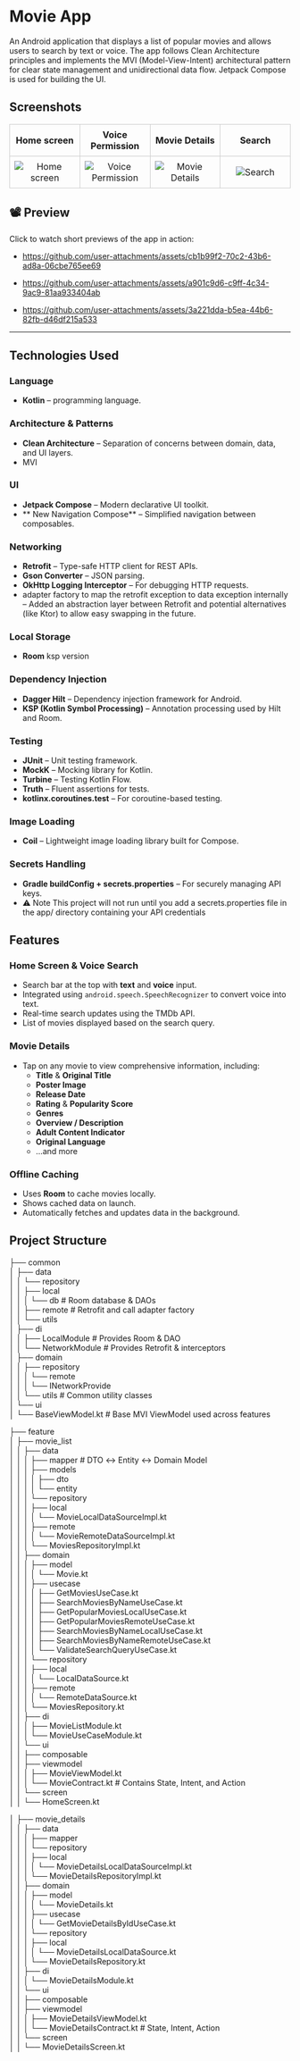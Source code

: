 # Movie App

An Android application that displays a list of popular movies and allows users to search by text or voice. The app follows Clean Architecture principles and implements the MVI (Model-View-Intent) architectural pattern for clear state management and unidirectional data flow. Jetpack Compose is used for building the UI.

## Screenshots

<table style="width: 100%; border-collapse: collapse;"><tbody><tr><th style="width: 25%; text-align: center; border: 1px solid #ccc; padding: 8px;">Home screen </th><th style="width: 25%; text-align: center; border: 1px solid #ccc; padding: 8px;">Voice Permission </th><th style="width: 25%; text-align: center; border: 1px solid #ccc; padding: 8px;">Movie Details</th><th style="width: 25%; text-align: center; border: 1px solid #ccc; padding: 8px;">Search</th></tr><tr><td style="width: 25%; text-align: center; border: 1px solid #ccc; padding: 8px;"><img style="max-width: 100%; height: auto;" alt="Home screen" src="https://github.com/user-attachments/assets/03cf15b5-f305-452b-8187-79b2bdd78a77"></td><td style="width: 25%; text-align: center; border: 1px solid #ccc; padding: 8px;"><img style="max-width: 100%; height: auto;" alt="Voice Permission" src="https://github.com/user-attachments/assets/5774575c-fd25-4812-a590-13a087511060"></td><td style="width: 25%; text-align: center; border: 1px solid #ccc; padding: 8px;"><img style="max-width: 100%; height: auto;" alt="Movie Details" src="https://github.com/user-attachments/assets/f53e4ece-b1f9-4a07-abea-ee07ac02ae85"></td><td style="width: 25%; text-align: center; border: 1px solid #ccc; padding: 8px;"><img style="max-width: 100%; height: auto;" alt="Search" src="https://github.com/user-attachments/assets/72e5b67a-780d-43cc-942a-72555adddb81"></td></tr></tbody></table>

## 📽️ Preview

Click to watch short previews of the app in action:

- https://github.com/user-attachments/assets/cb1b99f2-70c2-43b6-ad8a-06cbe765ee69
  
- https://github.com/user-attachments/assets/a901c9d6-c9ff-4c34-9ac9-81aa933404ab
  
- https://github.com/user-attachments/assets/3a221dda-b5ea-44b6-82fb-d46df215a533

---
## Technologies Used

### Language
- **Kotlin** – programming language.

### Architecture & Patterns
- **Clean Architecture** – Separation of concerns between domain, data, and UI layers.
- MVI

###  UI
- **Jetpack Compose** – Modern declarative UI toolkit.
- ** New Navigation Compose** – Simplified navigation between composables.

### Networking
- **Retrofit** – Type-safe HTTP client for REST APIs.
- **Gson Converter** – JSON parsing.
- **OkHttp Logging Interceptor** – For debugging HTTP requests.
- adapter factory to map the retrofit exception to data exception internally
– Added an abstraction layer between Retrofit and potential alternatives (like Ktor) to allow easy swapping in the future.

###  Local Storage
- **Room** ksp version

### Dependency Injection
- **Dagger Hilt** – Dependency injection framework for Android.
- **KSP (Kotlin Symbol Processing)** – Annotation processing used by Hilt and Room.

### Testing
- **JUnit** – Unit testing framework.
- **MockK** – Mocking library for Kotlin.
- **Turbine** – Testing Kotlin Flow.
- **Truth** – Fluent assertions for tests.
- **kotlinx.coroutines.test** – For coroutine-based testing.

### Image Loading
- **Coil** – Lightweight image loading library built for Compose.

### Secrets Handling
- **Gradle buildConfig + secrets.properties** – For securely managing API keys.
- ⚠️ Note
This project will not run until you add a secrets.properties file in the app/ directory containing your API credentials



## Features

### Home Screen & Voice Search
- Search bar at the top with **text** and **voice** input.
- Integrated using `android.speech.SpeechRecognizer` to convert voice into text.
- Real-time search updates using the TMDb API.
- List of movies displayed based on the search query.

### Movie Details
- Tap on any movie to view comprehensive information, including:
  -  **Title** & **Original Title**
  -  **Poster Image**
  -  **Release Date**
  -  **Rating** & **Popularity Score**
  -  **Genres**
  -  **Overview / Description**
  -  **Adult Content Indicator**
  -  **Original Language**
  - …and more

### Offline Caching
- Uses **Room** to cache movies locally.
- Shows cached data on launch.
- Automatically fetches and updates data in the background.



## Project Structure

├── common  
│   ├── data  
│   │   └── repository  
│   │       ├── local  
│   │       │   └── db                        # Room database & DAOs  
│   │       ├── remote                        # Retrofit and call adapter factory  
│   │       └── utils  
│   ├── di  
│   │   ├── LocalModule                       # Provides Room & DAO  
│   │   └── NetworkModule                     # Provides Retrofit & interceptors  
│   ├── domain  
│   │   ├── repository  
│   │   │   └── remote  
│   │   │       └── INetworkProvide  
│   │   └── utils                             # Common utility classes  
│   └── ui  
│       └── BaseViewModel.kt                  # Base MVI ViewModel used across features  

├── feature  
│   ├── movie_list  
│   │   ├── data  
│   │   │   ├── mapper                        # DTO ↔ Entity ↔ Domain Model  
│   │   │   ├── models  
│   │   │   │   ├── dto  
│   │   │   │   └── entity  
│   │   │   └── repository  
│   │   │       ├── local  
│   │   │       │   └── MovieLocalDataSourceImpl.kt  
│   │   │       ├── remote  
│   │   │       │   └── MovieRemoteDataSourceImpl.kt  
│   │   │       └── MoviesRepositoryImpl.kt  
│   │   ├── domain  
│   │   │   ├── model  
│   │   │   │   └── Movie.kt  
│   │   │   ├── usecase  
│   │   │   │   ├── GetMoviesUseCase.kt  
│   │   │   │   ├── SearchMoviesByNameUseCase.kt  
│   │   │   │   ├── GetPopularMoviesLocalUseCase.kt  
│   │   │   │   ├── GetPopularMoviesRemoteUseCase.kt  
│   │   │   │   ├── SearchMoviesByNameLocalUseCase.kt  
│   │   │   │   ├── SearchMoviesByNameRemoteUseCase.kt  
│   │   │   │   └── ValidateSearchQueryUseCase.kt  
│   │   │   └── repository  
│   │   │       ├── local  
│   │   │       │   └── LocalDataSource.kt  
│   │   │       ├── remote  
│   │   │       │   └── RemoteDataSource.kt  
│   │   │       └── MoviesRepository.kt  
│   │   ├── di  
│   │   │   ├── MovieListModule.kt  
│   │   │   └── MovieUseCaseModule.kt  
│   │   └── ui  
│   │       ├── composable  
│   │       ├── viewmodel  
│   │       │   ├── MovieViewModel.kt  
│   │       │   └── MovieContract.kt          # Contains State, Intent, and Action  
│   │       └── screen  
│   │           └── HomeScreen.kt  

│   ├── movie_details  
│   │   ├── data  
│   │   │   ├── mapper  
│   │   │   └── repository  
│   │   │       ├── local  
│   │   │       │   └── MovieDetailsLocalDataSourceImpl.kt  
│   │   │       └── MovieDetailsRepositoryImpl.kt  
│   │   ├── domain  
│   │   │   ├── model  
│   │   │   │   └── MovieDetails.kt  
│   │   │   ├── usecase  
│   │   │   │   └── GetMovieDetailsByIdUseCase.kt  
│   │   │   └── repository  
│   │   │       ├── local  
│   │   │       │   └── MovieDetailsLocalDataSource.kt  
│   │   │       └── MovieDetailsRepository.kt  
│   │   ├── di  
│   │   │   └── MovieDetailsModule.kt  
│   │   └── ui  
│   │       ├── composable  
│   │       ├── viewmodel  
│   │       │   ├── MovieDetailsViewModel.kt  
│   │       │   └── MovieDetailsContract.kt   # State, Intent, Action  
│   │       └── screen  
│   │           └── MovieDetailsScreen.kt  
